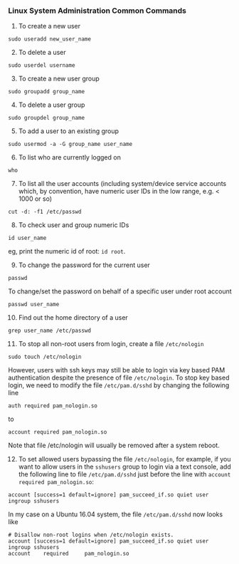 ### Linux System Administration Common Commands

1. To create a new user
```
sudo useradd new_user_name
```
2. To delete a user
```
sudo userdel username
```
3. To create a new user group
```
sudo groupadd group_name
```
4. To delete a user group
```
sudo groupdel group_name
```
5. To add a user to an existing group
```
sudo usermod -a -G group_name user_name
```
6. To list who are currently logged on
```
who
```
7. To list all the user accounts (including system/device service accounts which, by convention, have numeric user IDs in the low range, e.g. < 1000 or so)
```
cut -d: -f1 /etc/passwd
```
8. To check user and group numeric IDs
```
id user_name
```
  eg, print the numeric id of root: `id root`.

9. To change the password for the current user
```
passwd
```
To change/set the password on behalf of a specific user under root account
```
passwd user_name
```
10. Find out the home directory of a user
```
grep user_name /etc/passwd
```
11. To stop all non-root users from login, create a file `/etc/nologin`
```
sudo touch /etc/nologin
```
However, users with ssh keys may still be able to login via key based PAM authentication despite the presence of file `/etc/nologin`. To stop key based login, we need to modify the file `/etc/pam.d/sshd` by changing the following line
```
auth required pam_nologin.so
```
to
```
account required pam_nologin.so
```
Note that file /etc/nologin will usually be removed after a system reboot.

12. To set allowed users bypassing the file `/etc/nologin`, for example, if you want to allow users in the `sshusers` group to login via a text console, add the following line to file `/etc/pam.d/sshd` just before the line with `account required pam_nologin.so`:
```
account [success=1 default=ignore] pam_succeed_if.so quiet user ingroup sshusers
```
  In my case on a Ubuntu 16.04 system, the file `/etc/pam.d/sshd` now looks like
```
# Disallow non-root logins when /etc/nologin exists.
account [success=1 default=ignore] pam_succeed_if.so quiet user ingroup sshusers
account    required     pam_nologin.so
```
